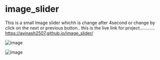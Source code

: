 # image_slider
This is a small Image slider whichh is change after 4second or change by click on the next or previous button..
this is the live link for project............
https://avinash2507.github.io/image_slider/





![image](https://user-images.githubusercontent.com/93754695/184953020-5bb189cf-9ae7-43e0-a7f1-cb5f50d59aa7.png)



![image](https://user-images.githubusercontent.com/93754695/184953065-a01e2eab-5bdc-461a-bee7-bca7562060fa.png)
